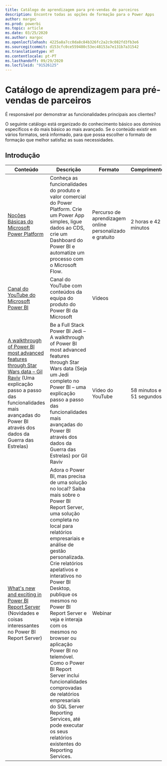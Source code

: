 ```yaml
---
title: Catálogo de aprendizagem para pré-vendas de parceiros
description: Encontre todas as opções de formação para o Power Apps
author: margoc
ms.prod: powerbi
ms.topic: article
ms.date: 03/25/2020
ms.author: margoc
ms.openlocfilehash: 4225a8a7cc0da8c84b326fc2a2c9c082fd3fb3e6
ms.sourcegitcommit: d153cfc0ce559480c53ec48153a7e131b7a31542
ms.translationtype: HT
ms.contentlocale: pt-PT
ms.lasthandoff: 09/29/2020
ms.locfileid: "91526125"
---
```

# <a name="partner-pre-sales-learning-catalog"></a>Catálogo de aprendizagem para pré-vendas de parceiros

É responsável por demonstrar as funcionalidades principais aos clientes? 

O seguinte catálogo está organizado do conhecimento básico aos domínios específicos e do mais básico ao mais avançado. Se o conteúdo existir em vários formatos, será informado, para que possa escolher o formato de formação que melhor satisfaz as suas necessidades.

## <a name="get-started"></a>Introdução<a name="get-started"></a>
| Conteúdo  | Descrição | Formato  | Comprimento   |
|-------------------------------------------------------------------------------------------------------------------------------------|-------------------------------------------------------------------------------------------------------------------------------------------------------------------------------------------------------------------------------------------------------------------------------------------------------------------------------------------------------------------------------------------------------------------------------------------------------------------------------------------------------------------------------------------------------------------|---------------------------------------|-------------|
| [Noções Básicas do Microsoft Power Platform](/learn/paths/power-plat-fundamentals/)   | Conheça as funcionalidades do produto e valor comercial do Power Platform. Crie um Power App simples, ligue dados ao CDS, crie um Dashboard do Power BI e automatize um processo com o Microsoft Flow.   | Percurso de aprendizagem online personalizado e gratuito | 2 horas e 42 minutos   |
| [Canal do YouTube do Microsoft Power BI](https://www.youtube.com/user/mspowerbi/videos)                                                 | Canal do YouTube com conteúdos da equipa do produto do Power BI da Microsoft  | Vídeos |             |
| [A walkthrough of Power BI most advanced features through Star Wars data – Gil Raviv](https://www.youtube.com/watch?v=r0Qk5V8dvgg) (Uma explicação passo a passo das funcionalidades mais avançadas do Power BI através dos dados da Guerra das Estrelas) | Be a Full Stack Power BI Jedi – A walkthrough of Power BI most advanced features through Star Wars data (Seja um Jedi completo no Power BI – uma explicação passo a passo das funcionalidades mais avançadas do Power BI através dos dados da Guerra das Estrelas) por Gil Raviv  | Vídeo do YouTube   | 58 minutos e 51 segundos |
| [What's new and exciting in Power BI Report Server](https://info.microsoft.com/whats-new-powerbi-report-server-ondemand.html) (Novidades e coisas interessantes no Power BI Report Server)       | Adora o Power BI, mas precisa de uma solução no local? Saiba mais sobre o Power BI Report Server, uma solução completa no local para relatórios empresariais e análise de gestão personalizada. Crie relatórios apelativos e interativos no Power BI Desktop, publique os mesmos no Power BI Report Server e veja e interaja com os mesmos no browser ou aplicação Power BI no telemóvel. Como o Power BI Report Server inclui funcionalidades comprovadas de relatórios empresariais do SQL Server Reporting Services, até pode executar os seus relatórios existentes do Reporting Services. | Webinar   |             |